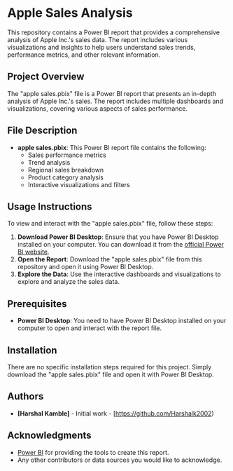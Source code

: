 # Apple Sales Analysis

This repository contains a Power BI report that provides a comprehensive analysis of Apple Inc.'s sales data. The report includes various visualizations and insights to help users understand sales trends, performance metrics, and other relevant information.

## Project Overview

The "apple sales.pbix" file is a Power BI report that presents an in-depth analysis of Apple Inc.'s sales. The report includes multiple dashboards and visualizations, covering various aspects of sales performance.

## File Description

- **apple sales.pbix**: This Power BI report file contains the following:
  - Sales performance metrics
  - Trend analysis
  - Regional sales breakdown
  - Product category analysis
  - Interactive visualizations and filters

## Usage Instructions

To view and interact with the "apple sales.pbix" file, follow these steps:

1. **Download Power BI Desktop**: Ensure that you have Power BI Desktop installed on your computer. You can download it from the [official Power BI website](https://powerbi.microsoft.com/desktop/).
2. **Open the Report**: Download the "apple sales.pbix" file from this repository and open it using Power BI Desktop.
3. **Explore the Data**: Use the interactive dashboards and visualizations to explore and analyze the sales data.

## Prerequisites

- **Power BI Desktop**: You need to have Power BI Desktop installed on your computer to open and interact with the report file.

## Installation

There are no specific installation steps required for this project. Simply download the "apple sales.pbix" file and open it with Power BI Desktop.

## Authors

- **[Harshal Kamble]** - Initial work - [https://github.com/Harshalk2002)


## Acknowledgments

- [Power BI](https://powerbi.microsoft.com/) for providing the tools to create this report.
- Any other contributors or data sources you would like to acknowledge.

